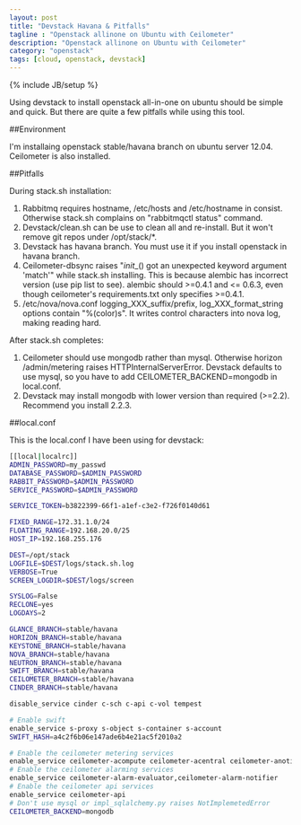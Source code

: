 ```yaml
---
layout: post
title: "Devstack Havana & Pitfalls"
tagline : "Openstack allinone on Ubuntu with Ceilometer"
description: "Openstack allinone on Ubuntu with Ceilometer"
category: "openstack"
tags: [cloud, openstack, devstack]
---
```

{% include JB/setup %}

Using devstack to install openstack all-in-one on ubuntu should be simple and quick. But there are quite a few pitfalls while using this tool.

##Environment

I'm installaing openstack stable/havana branch on ubuntu server 12.04. Ceilometer is also installed.

##Pitfalls

During stack.sh installation:

  1. Rabbitmq requires hostname, /etc/hosts and /etc/hostname in consist. Otherwise stack.sh complains on "rabbitmqctl status" command.
  2. Devstack/clean.sh can be use to clean all and re-install. But it won't remove git repos under /opt/stack/*.
  3. Devstack has havana branch. You must use it if you install openstack in havana branch.
  4. Ceilometer-dbsync raises "_init_\_() got an unexpected keyword argument 'match'" while stack.sh installing. This is because alembic has incorrect version (use pip list to see). alembic should >=0.4.1 and <= 0.6.3, even though ceilometer's requirements.txt only specifies >=0.4.1.
  5. /etc/nova/nova.conf logging_XXX_suffix/prefix, log_XXX_format_string options contain "%(color)s". It writes control characters into nova log, making reading hard.

After stack.sh completes:

  1. Ceilometer should use mongodb rather than mysql. Otherwise horizon /admin/metering raises HTTPInternalServerError. Devstack defaults to use mysql, so you have to add CEILOMETER_BACKEND=mongodb in local.conf.
  2. Devstack may install mongodb with lower version than required (>=2.2). Recommend you install 2.2.3.

##local.conf

This is the local.conf I have been using for devstack:

```bash
[[local|localrc]]
ADMIN_PASSWORD=my_passwd
DATABASE_PASSWORD=$ADMIN_PASSWORD
RABBIT_PASSWORD=$ADMIN_PASSWORD
SERVICE_PASSWORD=$ADMIN_PASSWORD

SERVICE_TOKEN=b3822399-66f1-a1ef-c3e2-f726f0140d61

FIXED_RANGE=172.31.1.0/24
FLOATING_RANGE=192.168.20.0/25
HOST_IP=192.168.255.176

DEST=/opt/stack
LOGFILE=$DEST/logs/stack.sh.log
VERBOSE=True
SCREEN_LOGDIR=$DEST/logs/screen

SYSLOG=False
RECLONE=yes
LOGDAYS=2

GLANCE_BRANCH=stable/havana
HORIZON_BRANCH=stable/havana
KEYSTONE_BRANCH=stable/havana
NOVA_BRANCH=stable/havana
NEUTRON_BRANCH=stable/havana
SWIFT_BRANCH=stable/havana
CEILOMETER_BRANCH=stable/havana
CINDER_BRANCH=stable/havana

disable_service cinder c-sch c-api c-vol tempest

# Enable swift
enable_service s-proxy s-object s-container s-account
SWIFT_HASH=a4c2f6b06e147ade6b4e21ac5f2010a2

# Enable the ceilometer metering services
enable_service ceilometer-acompute ceilometer-acentral ceilometer-anotification ceilometer-collector
# Enable the ceilometer alarming services
enable_service ceilometer-alarm-evaluator,ceilometer-alarm-notifier
# Enable the ceilometer api services
enable_service ceilometer-api
# Don't use mysql or impl_sqlalchemy.py raises NotImplemetedError
CEILOMETER_BACKEND=mongodb
```
